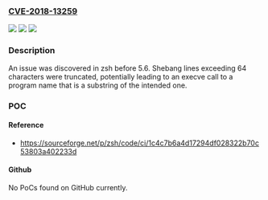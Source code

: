 ### [CVE-2018-13259](https://cve.mitre.org/cgi-bin/cvename.cgi?name=CVE-2018-13259)
![](https://img.shields.io/static/v1?label=Product&message=zsh%20before%205.6&color=blue)
![](https://img.shields.io/static/v1?label=Version&message=zsh%20before%205.6%20&color=brightgreen)
![](https://img.shields.io/static/v1?label=Vulnerability&message=improper%20parsing&color=brightgreen)

### Description

An issue was discovered in zsh before 5.6. Shebang lines exceeding 64 characters were truncated, potentially leading to an execve call to a program name that is a substring of the intended one.

### POC

#### Reference
- https://sourceforge.net/p/zsh/code/ci/1c4c7b6a4d17294df028322b70c53803a402233d

#### Github
No PoCs found on GitHub currently.

